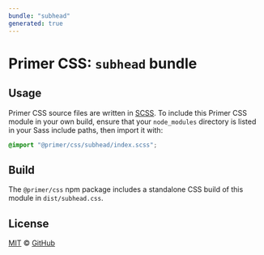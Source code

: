 ```yaml
---
bundle: "subhead"
generated: true
---
```


# Primer CSS: `subhead` bundle

## Usage

Primer CSS source files are written in [SCSS]. To include this Primer CSS module in your own build, ensure that your `node_modules` directory is listed in your Sass include paths, then import it with:

```scss
@import "@primer/css/subhead/index.scss";
```

## Build

The `@primer/css` npm package includes a standalone CSS build of this module in `dist/subhead.css`.

## License

[MIT](https://github.com/primer/css/blob/main/LICENSE) &copy; [GitHub](https://github.com/)


[scss]: https://sass-lang.com/documentation/syntax#scss
